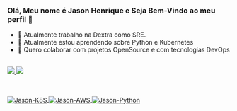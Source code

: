 ### Olá, Meu nome é Jason Henrique e Seja Bem-Vindo ao meu perfil 👋 

- 🔭 Atualmente trabalho na Dextra como SRE.
- 🌱 Atualmente estou aprendendo sobre Python e Kubernetes
- 👯 Quero colaborar com projetos OpenSource e com tecnologias DevOps

##

<div>
  <a href="https://github.com/jjasonhenrique">
  <img height"180em" src="https://github-readme-stats.vercel.app/api?username=jjasonhenrique&show_icons=true&theme=dark&count_private=true"/>
  <img height"180em" src="https://github-readme-stats.vercel.app/api/top-langs/?username=jjasonhenrique&layout=compact&langs=16&theme=dark"/>
</div>

## 
 
<div style="display: inline_block"><br>
  <img align="center" alt="Jason-K8S" src="https://cdn.iconscout.com/icon/free/png-128/kubernets-283489.png">
  <img align="center" alt="Jason-AWS" src="https://cdn.iconscout.com/icon/free/png-128/amazon-aws-3521268-2944772.png">
  <img align="center" alt="Jason-Python" src="https://img.icons8.com/color/2x/python.png">
  
</div>

##
  

